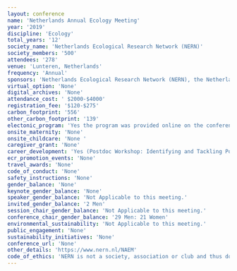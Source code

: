 ```yaml
---
layout: conference 
name: 'Netherlands Annual Ecology Meeting'
year: '2019'
discipline: 'Ecology'
total_years: '12'
society_name: 'Netherlands Ecological Research Network (NERN)'
society_members: '500'
attendees: '278'
venue: 'Lunteren, Netherlands'
frequency: 'Annual'
sponsors: 'Netherlands Ecological Research Network (NERN), the Netherlands Annual Ecology Meeting (NAEM)'
virtual_option: 'None'
digital_archives: 'None'
attendance_cost: ' $2000-$4000'
registration_fee: '$120-$275'
carbon_footprint: '556'
other_carbon_footprint: '139'
electonic_program: 'Yes the program was provided online on the conference website also as .pdf file.'
onsite_maternity: 'None'
onsite_childcare: 'None '
caregiver_grant: 'None'
career_development: 'Yes (Postdoc Workshop: Identifying and Tackling Postdoc Challenges, Workshop: Transfer your science into news)'
ecr_promotion_events: 'None'
travel_awards: 'None'
code_of_conduct: 'None'
safety_instructions: 'None'
gender_balance: 'None'
keynote_gender_balance: 'None'
speaker_gender_balance: 'Not Applicable to this meeting.'
invited_gender_balance: '2 Men'
session_chair_gender_balance: 'Not Applicable to this meeting.'
conference_chair_gender_balance: '29 Men: 21 Women'
environmental_sustainability: 'Not Applicable to this meeting.'
public_engagement: 'None'
sustainability_initiatives: 'None'
conference_url: 'None'
other_details: 'https://www.nern.nl/NAEM'
code_of_ethics: 'NERN is not a society, association or club and thus does not have members. It is a network of which all people working in ecology in the Netherlands can be part. Formally, the network is supported and driven by a collaboration of all Graduate Schools and institutes working in the field of ecology, evolution, and biodiversity.'
---
```

